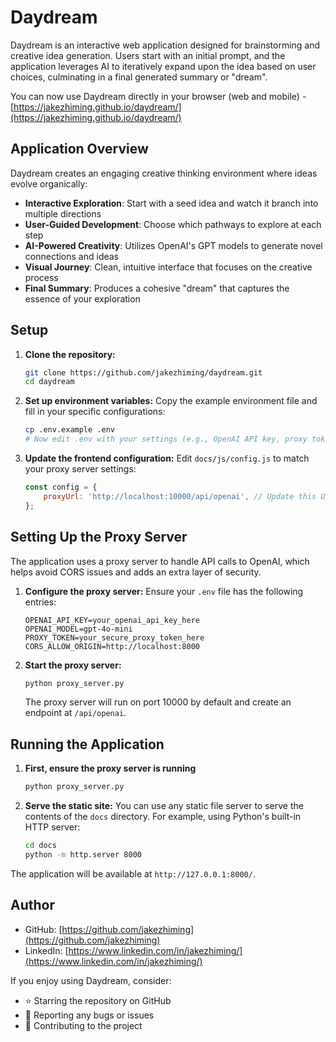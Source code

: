 # Daydream

Daydream is an interactive web application designed for brainstorming and creative idea generation. Users start with an initial prompt, and the application leverages AI to iteratively expand upon the idea based on user choices, culminating in a final generated summary or "dream".

You can now use Daydream directly in your browser (web and mobile) -
[https://jakezhiming.github.io/daydream/](https://jakezhiming.github.io/daydream/)

## Application Overview

Daydream creates an engaging creative thinking environment where ideas evolve organically:

- **Interactive Exploration**: Start with a seed idea and watch it branch into multiple directions
- **User-Guided Development**: Choose which pathways to explore at each step
- **AI-Powered Creativity**: Utilizes OpenAI's GPT models to generate novel connections and ideas
- **Visual Journey**: Clean, intuitive interface that focuses on the creative process
- **Final Summary**: Produces a cohesive "dream" that captures the essence of your exploration

## Setup

1.  **Clone the repository:**
    ```bash
    git clone https://github.com/jakezhiming/daydream.git
    cd daydream
    ```

2.  **Set up environment variables:**
    Copy the example environment file and fill in your specific configurations:
    ```bash
    cp .env.example .env
    # Now edit .env with your settings (e.g., OpenAI API key, proxy token)
    ```

3.  **Update the frontend configuration:**
    Edit `docs/js/config.js` to match your proxy server settings:
    ```javascript
    const config = {
        proxyUrl: 'http://localhost:10000/api/openai', // Update this URL to your Render-hosted proxy server
    };
    ```

## Setting Up the Proxy Server

The application uses a proxy server to handle API calls to OpenAI, which helps avoid CORS issues and adds an extra layer of security.

1. **Configure the proxy server:**
   Ensure your `.env` file has the following entries:
   ```
   OPENAI_API_KEY=your_openai_api_key_here
   OPENAI_MODEL=gpt-4o-mini
   PROXY_TOKEN=your_secure_proxy_token_here
   CORS_ALLOW_ORIGIN=http://localhost:8000
   ```

2. **Start the proxy server:**
   ```bash
   python proxy_server.py
   ```
   The proxy server will run on port 10000 by default and create an endpoint at `/api/openai`.

## Running the Application

1. **First, ensure the proxy server is running**
   ```bash
   python proxy_server.py
   ```

2. **Serve the static site:**
   You can use any static file server to serve the contents of the `docs` directory. For example, using Python's built-in HTTP server:
   ```bash
   cd docs
   python -m http.server 8000
   ```

The application will be available at `http://127.0.0.1:8000/`.

## Author

- GitHub: [https://github.com/jakezhiming](https://github.com/jakezhiming)
- LinkedIn: [https://www.linkedin.com/in/jakezhiming/](https://www.linkedin.com/in/jakezhiming/)

If you enjoy using Daydream, consider:
- ⭐ Starring the repository on GitHub
- 🐛 Reporting any bugs or issues
- 🔄 Contributing to the project